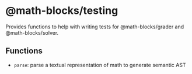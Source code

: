 # @math-blocks/testing

Provides functions to help with writing tests for @math-blocks/grader and
@math-blocks/solver.

## Functions

- `parse`: parse a textual representation of math to generate semantic AST
